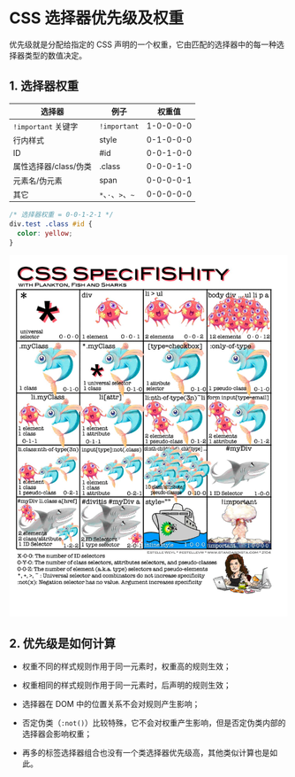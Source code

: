 # CSS 选择器优先级及权重

优先级就是分配给指定的 CSS 声明的一个权重，它由匹配的选择器中的每一种选择器类型的数值决定。

## 1. 选择器权重

| 选择器                | 例子               | 权重值    |
| --------------------- | ------------------ | --------- |
| `!important` 关键字   | `!important`       | 1-0-0-0-0 |
| 行内样式              | style              | 0-1-0-0-0 |
| ID                    | #id                | 0-0-1-0-0 |
| 属性选择器/class/伪类 | .class             | 0-0-0-1-0 |
| 元素名/伪元素         | span               | 0-0-0-0-1 |
| 其它                  | `*`、`·`、`>`、`~` | 0-0-0-0-0 |

```css
/* 选择器权重 = 0-0-1-2-1 */
div.test .class #id {
  color: yellow;
}
```

![](../assets/selector.png)

## 2. 优先级是如何计算

- 权重不同的样式规则作用于同一元素时，权重高的规则生效；

- 权重相同的样式规则作用于同一元素时，后声明的规则生效；

- 选择器在 DOM 中的位置关系不会对规则产生影响；

- 否定伪类（`:not()`）比较特殊，它不会对权重产生影响，但是否定伪类内部的选择器会影响权重；

- 再多的标签选择器组合也没有一个类选择器优先级高，其他类似计算也是如此。
